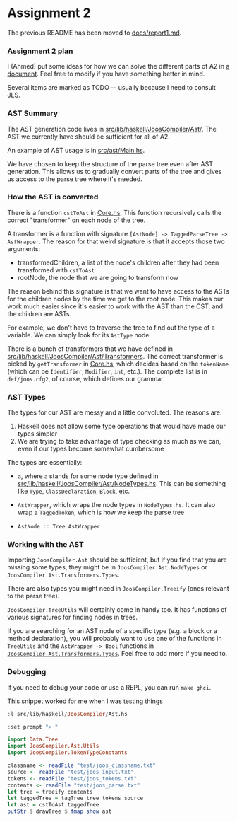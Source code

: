 Assignment 2
============

The previous README has been moved to
[docs/report1.md](docs/report1.md).

### Assignment 2 plan

I (Ahmed) put some ideas for how we can solve the different parts of
A2 in [a document](docs/planning.md). Feel free to modify if you have
something better in mind.

Several items are marked as TODO -- usually because I need to consult
JLS.

### AST Summary

The AST generation code lives in
[src/lib/haskell/JoosCompiler/Ast/](src/lib/haskell/JoosCompiler/Ast/). The
AST we currently have should be sufficient for all of A2.

An example of AST usage is in [src/ast/Main.hs](src/ast/Main.hs).

We have chosen to keep the structure of the parse tree even after AST
generation. This allows us to gradually convert parts of the tree and
gives us access to the parse tree where it's needed.

### How the AST is converted

There is a function `cstToAst` in
[Core.hs](src/lib/haskell/JoosCompiler/Ast/Core.hs). This function
recursively calls the correct "transformer" on each node of the tree.

A transformer is a function with signature
`[AstNode] -> TaggedParseTree -> AstWrapper`. The reason for that
weird signature is that it accepts those two arguments:

- transformedChildren, a list of the node's children after they had
  been transformed with `cstToAst`
- rootNode, the node that we are going to transform now

The reason behind this signature is that we want to have access to the ASTs
for the children nodes by the time we get to the root node. This makes
our work much easier since it's easier to work with the AST than the
CST, and the children are ASTs.

For example, we don't have to traverse the tree to find out the type of a
variable. We can simply look for its `AstType` node.

There is a bunch of transformers that we have defined in
[src/lib/haskell/JoosCompiler/Ast/Transformers](src/lib/haskell/JoosCompiler/Ast/Transformers).
The correct transformer is picked by `getTransformer` in
[Core.hs](src/lib/haskell/JoosCompiler/Ast/Core.hs), which decides
based on the `tokenName` (which can be `Identifier`, `Modifier`,
`int`, etc.). The complete list is in `def/joos.cfg2`, of course,
which defines our grammar.

### AST Types

The types for our AST are messy and a little convoluted. The reasons
are:

1. Haskell does not allow some type operations that would have made
   our types simpler
2. We are trying to take advantage of type checking as much as we can,
   even if our types become somewhat cumbersome

The types are essentially:

* `a`, where `a` stands for some node type defined in
  [src/lib/haskell/JoosCompiler/Ast/NodeTypes.hs](src/lib/haskell/JoosCompiler/Ast/NodeTypes.hs). This
  can be something like `Type`, `ClassDeclaration`, `Block`, etc.

* `AstWrapper`, which wraps the node types in `NodeTypes.hs`. It can
  also wrap a `TaggedToken`, which is how we keep the parse tree

* `AstNode :: Tree AstWrapper`

### Working with the AST

Importing `JoosCompiler.Ast` should be sufficient, but if you find
that you are missing some types, they might be in
`JoosCompiler.Ast.NodeTypes` or
`JoosCompiler.Ast.Transformers.Types`.

There are also types you might need in `JoosCompiler.Treeify` (ones
relevant to the parse tree).

`JoosCompiler.TreeUtils` will certainly come in handy too. It has
functions of various signatures for finding nodes in trees.

If you are searching for an AST node of a specific type (e.g. a block
or a method declaration), you will probably want to use one of the
functions in `TreeUtils` and the `AstWrapper -> Bool` functions in
[`JoosCompiler.Ast.Transformers.Types`](src/lib/haskell/JoosCompiler/Ast/Transformers/Types.hs). Feel
free to add more if you need to.

### Debugging

If you need to debug your code or use a REPL, you can run `make
ghci`.

This snippet worked for me when I was testing things

```haskell
:l src/lib/haskell/JoosCompiler/Ast.hs

:set prompt "> "

import Data.Tree
import JoosCompiler.Ast.Utils
import JoosCompiler.TokenTypeConstants

classname <- readFile "test/joos_classname.txt"
source <- readFile "test/joos_input.txt"
tokens <- readFile "test/joos_tokens.txt"
contents <- readFile "test/joos_parse.txt"
let tree = treeify contents
let taggedTree = tagTree tree tokens source
let ast = cstToAst taggedTree
putStr $ drawTree $ fmap show ast
```
